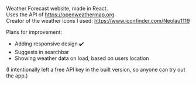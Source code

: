 Weather Forecast website, made in React. <br/>
Uses the API of https://openweathermap.org <br/>
Creator of the weather icons I used: https://www.iconfinder.com/Neolau1119 <br/>

Plans for improvement:
- Adding responsive design ✔️
- Suggests in searchbar
- Showing weather data on load, based on users location

(I intentionally left a free API key in the built version, so anyone can try out the app.)
